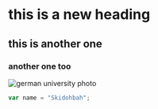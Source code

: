 # this is a new heading 
## this is another one 
### another one too

![german university photo](https://api.mygermanuniversity.com/images/subject_images/8cb22bdd0b7ba1ab13d742e22eed8da2_hgjeJEw6OQt11696021472.png)

``` Javascript
var name = "Skidohbah";
```
